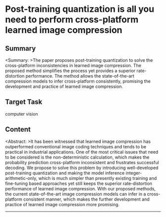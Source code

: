 # Post-training quantization is all you need to perform cross-platform learned image compression

## Summary

<Summary: >The paper proposes post-training quantization to solve the cross-platform inconsistencies in learned image compression. The proposed method simplifies the process yet provides a superior rate-distortion performance. The method allows the state-of-the-art compression models to infer cross-platform consistently, promising the development and practice of learned image compression.


## Target Task

computer vision

## Content

<Abstract: >It has been witnessed that learned image compression has outperformed conventional image coding techniques and tends to be practical in industrial applications. One of the most critical issues that need to be considered is the non-deterministic calculation, which makes the probability prediction cross-platform inconsistent and frustrates successful decoding. We propose to solve this problem by introducing well-developed post-training quantization and making the model inference integer-arithmetic-only, which is much simpler than presently existing training and fine-tuning based approaches yet still keeps the superior rate-distortion performance of learned image compression. With our proposed methods, the current state-of-the-art image compression models can infer in a cross-platform consistent manner, which makes the further development and practice of learned image compression more promising.



---

